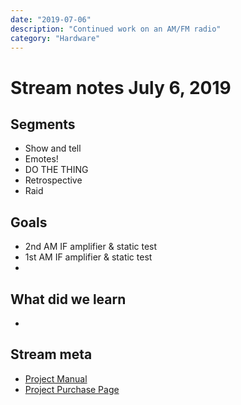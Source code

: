```yaml
---
date: "2019-07-06"
description: "Continued work on an AM/FM radio"
category: "Hardware"
---
```


# Stream notes July 6, 2019

## Segments

- Show and tell
- Emotes!
- DO THE THING
- Retrospective
- Raid

## Goals

- 2nd AM IF amplifier & static test
- 1st AM IF amplifier & static test
-

## What did we learn

-

## Stream meta

- [Project Manual](https://www.elenco.com/wp-content/uploads/2017/10/AMFM-108CK_low-res-2.pdf)
- [Project Purchase Page](https://www.amazon.com/gp/product/B008515U1U)
